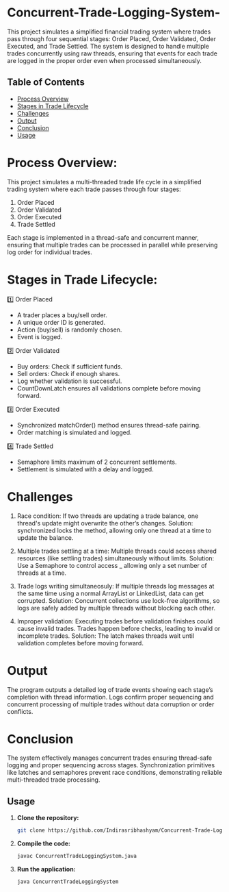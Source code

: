 # Concurrent-Trade-Logging-System-
This project simulates a simplified financial trading system where trades pass through four sequential stages: Order Placed, Order Validated, Order Executed, and Trade Settled. The system is designed to handle multiple trades concurrently using raw threads, ensuring that events for each trade are logged in the proper order even when processed simultaneously. 

## Table of Contents
- [Process Overview](#process-overview)
- [Stages in Trade Lifecycle](#stages-in-trade-lifecycle)
- [Challenges](#challenges)
- [Output](#output)
- [Conclusion](#conclusion)
- [Usage](#usage)


# Process Overview:

This project simulates a multi-threaded trade life cycle in a simplified trading system where each trade passes through four stages:

1. Order Placed
2. Order Validated
3. Order Executed
4. Trade Settled

Each stage is implemented in a thread-safe and concurrent manner, ensuring that multiple trades can be processed in parallel while preserving log order for individual trades.

# Stages in Trade Lifecycle:

1️⃣ Order Placed
* A trader places a buy/sell order.
* A unique order ID is generated.
* Action (buy/sell) is randomly chosen.
* Event is logged.

2️⃣ Order Validated
* Buy orders: Check if sufficient funds.
* Sell orders: Check if enough shares.
* Log whether validation is successful.
* CountDownLatch ensures all validations complete before moving forward.

3️⃣ Order Executed
* Synchronized matchOrder() method ensures thread-safe pairing.
* Order matching is simulated and logged.

4️⃣ Trade Settled
* Semaphore limits maximum of 2 concurrent settlements.
* Settlement is simulated with a delay and logged.


# Challenges

1) Race condition: If two threads are updating a trade balance, one thread's update might overwrite the other’s changes.
Solution: synchronized locks the method, allowing only one thread at a time to update the balance.

2) Multiple trades settling at a time: Multiple threads could access shared resources (like settling trades) simultaneously without limits.
Solution: Use a Semaphore to control access _ allowing only a set number of threads at a time.

3) Trade logs writing simultaneosuly: If multiple threads log messages at the same time using a normal ArrayList or LinkedList, data can get corrupted.
Solution: Concurrent collections use lock-free algorithms, so logs are safely added by multiple threads without blocking each other.

4) Improper validation: Executing trades before validation finishes could cause invalid trades.
Trades happen before checks, leading to invalid or incomplete trades.
Solution: The latch makes threads wait until validation completes before moving forward.

# Output

The program outputs a detailed log of trade events showing each stage’s completion with thread information. Logs confirm proper sequencing and concurrent processing of multiple trades without data corruption or order conflicts.

# Conclusion

The system effectively manages concurrent trades ensuring thread-safe logging and proper sequencing across stages. Synchronization primitives like latches and semaphores prevent race conditions, demonstrating reliable multi-threaded trade processing.


## Usage

1. **Clone the repository:**

    ```bash
    git clone https://github.com/Indirasribhashyam/Concurrent-Trade-Logging-System-.git
    ```

2. **Compile the code:**

    ```bash
    javac ConcurrentTradeLoggingSystem.java
    ```

3. **Run the application:**

    ```bash
    java ConcurrentTradeLoggingSystem
    ```

